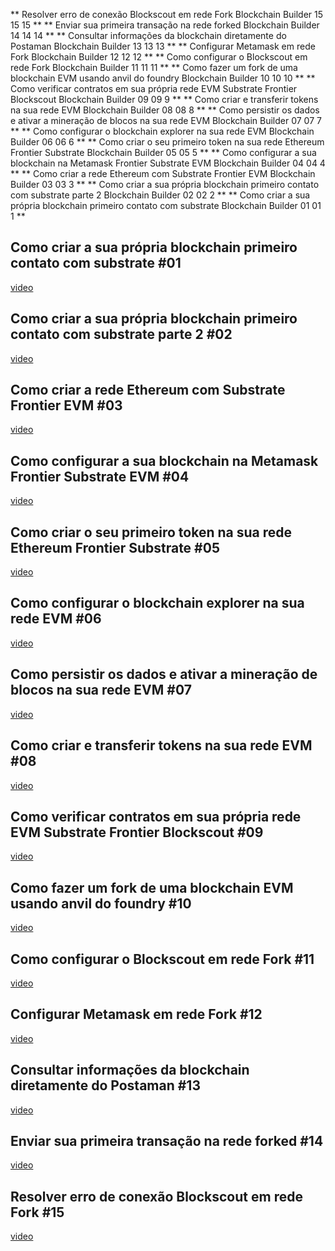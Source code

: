 **
Resolver erro de conexão Blockscout em rede Fork Blockchain Builder 15
15
15
**
**
Enviar sua primeira transação na rede forked Blockchain Builder 14
14
14
**
**
Consultar informações da blockchain diretamente do Postaman Blockchain Builder 13
13
13
**
**
Configurar Metamask em rede Fork Blockchain Builder 12
12
12
**
**
Como configurar o Blockscout em rede Fork Blockchain Builder 11
11
11
**
**
Como fazer um fork de uma blockchain EVM usando anvil do foundry Blockchain Builder 10
10
10
**
**
Como verificar contratos em sua própria rede EVM Substrate Frontier Blockscout Blockchain Builder 09
09
9
**
**
Como criar e transferir tokens na sua rede EVM Blockchain Builder 08
08
8
**
**
Como persistir os dados e ativar a mineração de blocos na sua rede EVM Blockchain Builder 07
07
7
**
**
Como configurar o blockchain explorer na sua rede EVM Blockchain Builder 06
06
6
**
**
Como criar o seu primeiro token na sua rede Ethereum Frontier Substrate Blockchain Builder 05
05
5
**
**
Como configurar a sua blockchain na Metamask Frontier Substrate EVM Blockchain Builder 04
04
4
**
**
Como criar a rede Ethereum com Substrate Frontier EVM Blockchain Builder 03
03
3
**
**
Como criar a sua própria blockchain primeiro contato com substrate parte 2 Blockchain Builder 02
02
2
**
**
Como criar a sua própria blockchain primeiro contato com substrate Blockchain Builder 01
01
1
**
## Como criar a sua própria blockchain primeiro contato com substrate #01
[video](https://youtu.be/6qYpxO0jrSM)
## Como criar a sua própria blockchain primeiro contato com substrate parte 2 #02
[video](https://youtu.be/EcMwxoNRIqI)
## Como criar a rede Ethereum com Substrate Frontier EVM #03
[video](https://youtu.be/P48CtbgtrZE)
## Como configurar a sua blockchain na Metamask Frontier Substrate EVM #04
[video](https://youtu.be/0XI-KT9N3Mo)
## Como criar o seu primeiro token na sua rede Ethereum Frontier Substrate #05
[video](https://youtu.be/aBeAD91KeIE)
## Como configurar o blockchain explorer na sua rede EVM #06
[video](https://youtu.be/6n2sqaZjDoY)
## Como persistir os dados e ativar a mineração de blocos na sua rede EVM #07
[video](https://youtu.be/bQwbyjefMGQ)
## Como criar e transferir tokens na sua rede EVM #08
[video](https://youtu.be/h4D0xoZn_pQ)
## Como verificar contratos em sua própria rede EVM Substrate Frontier Blockscout #09
[video](https://youtu.be/EIAFv0TXu4c)
## Como fazer um fork de uma blockchain EVM usando anvil do foundry #10
[video](https://youtu.be/QiVnvmOAKoc)
## Como configurar o Blockscout em rede Fork #11
[video](https://youtu.be/uapBqn7LO40)
## Configurar Metamask em rede Fork #12
[video](https://youtu.be/AnyeAeWDSCE)
## Consultar informações da blockchain diretamente do Postaman #13
[video](https://youtu.be/iDYA1gK_v1s)
## Enviar sua primeira transação na rede forked #14
[video](https://youtu.be/7GGF3vH0DAA)
## Resolver erro de conexão Blockscout em rede Fork #15
[video](https://youtu.be/3u8FMhNOYzI)
